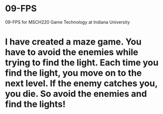 # 09-FPS
09-FPS for MSCH220 Game Technology at Indiana University

# I have created a maze game. You have to avoid the enemies while trying to find the light. Each time you find the light, you move on to the next level. If the enemy catches you, you die. So avoid the enemies and find the lights!
